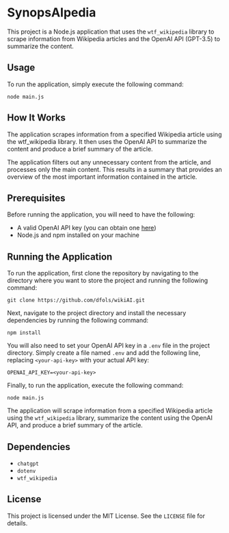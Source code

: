 # SynopsAIpedia

This project is a Node.js application that uses the `wtf_wikipedia` library to
scrape information from Wikipedia articles and the OpenAI API (GPT-3.5) to
summarize the content.

## Usage

To run the application, simply execute the following command:

```
node main.js
```

## How It Works

The application scrapes information from a specified Wikipedia article using the
wtf_wikipedia library. It then uses the OpenAI API to summarize the content and
produce a brief summary of the article.

The application filters out any unnecessary content from the article, and
processes only the main content. This results in a summary that provides an
overview of the most important information contained in the article.

## Prerequisites

Before running the application, you will need to have the following:

- A valid OpenAI API key (you can obtain one
  [here](https://beta.openai.com/signup/))
- Node.js and npm installed on your machine

## Running the Application

To run the application, first clone the repository by navigating to the
directory where you want to store the project and running the following command:

```
git clone https://github.com/dfols/wikiAI.git
```

Next, navigate to the project directory and install the necessary dependencies
by running the following command:

```
npm install
```

You will also need to set your OpenAI API key in a `.env` file in the project
directory. Simply create a file named `.env` and add the following line,
replacing `<your-api-key>` with your actual API key:

```
OPENAI_API_KEY=<your-api-key>
```

Finally, to run the application, execute the following command:

```
node main.js
```

The application will scrape information from a specified Wikipedia article using
the `wtf_wikipedia` library, summarize the content using the OpenAI API, and
produce a brief summary of the article.

## Dependencies

- `chatgpt`
- `dotenv`
- `wtf_wikipedia`

## License

This project is licensed under the MIT License. See the `LICENSE` file for
details.
